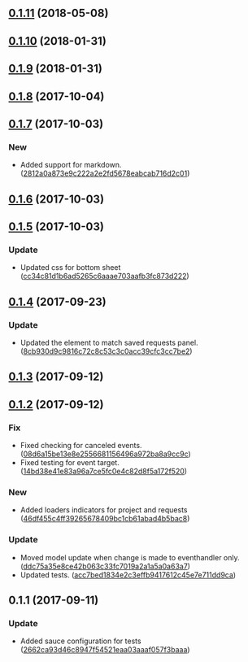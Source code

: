<a name="0.1.11"></a>
## [0.1.11](https://github.com/advanced-rest-client/project-details/compare/0.1.9...0.1.11) (2018-05-08)




<a name="0.1.10"></a>
## [0.1.10](https://github.com/advanced-rest-client/project-details/compare/0.1.9...0.1.10) (2018-01-31)




<a name="0.1.9"></a>
## [0.1.9](https://github.com/advanced-rest-client/project-details/compare/0.1.8...0.1.9) (2018-01-31)




<a name="0.1.8"></a>
## [0.1.8](https://github.com/advanced-rest-client/project-details/compare/0.1.7...0.1.8) (2017-10-04)




<a name="0.1.7"></a>
## [0.1.7](https://github.com/advanced-rest-client/project-details/compare/0.1.6...0.1.7) (2017-10-03)


### New

* Added support for markdown. ([2812a0a873e9c222a2e2fd5678eabcab716d2c01](https://github.com/advanced-rest-client/project-details/commit/2812a0a873e9c222a2e2fd5678eabcab716d2c01))



<a name="0.1.6"></a>
## [0.1.6](https://github.com/advanced-rest-client/project-details/compare/0.1.5...0.1.6) (2017-10-03)




<a name="0.1.5"></a>
## [0.1.5](https://github.com/advanced-rest-client/project-details/compare/0.1.4...0.1.5) (2017-10-03)


### Update

* Updated css for bottom sheet ([cc34c81d1b6ad5265c6aaae703aafb3fc873d222](https://github.com/advanced-rest-client/project-details/commit/cc34c81d1b6ad5265c6aaae703aafb3fc873d222))



<a name="0.1.4"></a>
## [0.1.4](https://github.com/advanced-rest-client/project-details/compare/0.1.2...0.1.4) (2017-09-23)


### Update

* Updated the element to match saved requests panel. ([8cb930d9c9816c72c8c53c3c0acc39cfc3cc7be2](https://github.com/advanced-rest-client/project-details/commit/8cb930d9c9816c72c8c53c3c0acc39cfc3cc7be2))



<a name="0.1.3"></a>
## [0.1.3](https://github.com/advanced-rest-client/project-details/compare/0.1.2...0.1.3) (2017-09-12)




<a name="0.1.2"></a>
## [0.1.2](https://github.com/advanced-rest-client/project-details/compare/0.1.1...0.1.2) (2017-09-12)


### Fix

* Fixed checking for canceled events. ([08d6a15be13e8e2556681156496a972ba8a9cc9c](https://github.com/advanced-rest-client/project-details/commit/08d6a15be13e8e2556681156496a972ba8a9cc9c))
* Fixed testing for event target. ([14bd38e41e83a96a7ce5fc0e4c82d8f5a172f520](https://github.com/advanced-rest-client/project-details/commit/14bd38e41e83a96a7ce5fc0e4c82d8f5a172f520))

### New

* Added loaders indicators for project and requests ([46df455c4ff39265678409bc1cb61abad4b5bac8](https://github.com/advanced-rest-client/project-details/commit/46df455c4ff39265678409bc1cb61abad4b5bac8))

### Update

* Moved model update when change is made to eventhandler only. ([ddc75a35e8ce42b063c33fc7019a2a1a5a0a63a7](https://github.com/advanced-rest-client/project-details/commit/ddc75a35e8ce42b063c33fc7019a2a1a5a0a63a7))
* Updated tests. ([acc7bed1834e2c3effb9417612c45e7e711dd9ca](https://github.com/advanced-rest-client/project-details/commit/acc7bed1834e2c3effb9417612c45e7e711dd9ca))



<a name="0.1.1"></a>
## 0.1.1 (2017-09-11)


### Update

* Added sauce configuration for tests ([2662ca93d46c8947f54521eaa03aaaf057f3baaa](https://github.com/advanced-rest-client/project-details/commit/2662ca93d46c8947f54521eaa03aaaf057f3baaa))



